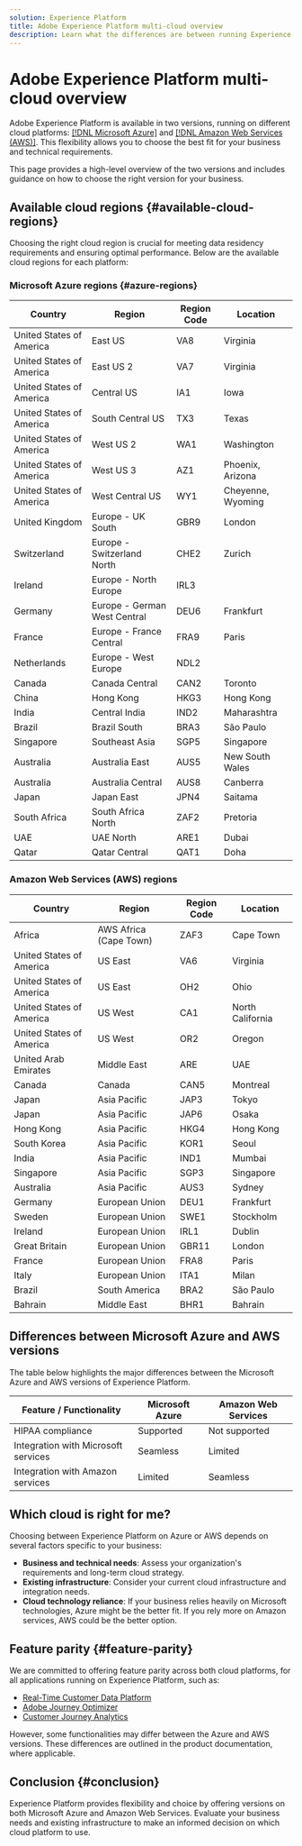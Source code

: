 ```yaml
---
solution: Experience Platform
title: Adobe Experience Platform multi-cloud overview
description: Learn what the differences are between running Experience Platform on Microsoft Azure and Amazon Web Services.
---
```


# Adobe Experience Platform multi-cloud overview

Adobe Experience Platform is available in two versions, running on different cloud platforms: [[!DNL Microsoft Azure]](https://azure.microsoft.com/en-us) and [[!DNL Amazon Web Services (AWS)]](https://aws.amazon.com/). This flexibility allows you to choose the best fit for your business and technical requirements.

This page provides a high-level overview of the two versions and includes guidance on how to choose the right version for your business.

## Available cloud regions {#available-cloud-regions}

Choosing the right cloud region is crucial for meeting data residency requirements and ensuring optimal performance. Below are the available cloud regions for each platform:

### Microsoft Azure regions {#azure-regions}

| Country | Region | Region Code | Location |
|---------|--------|-------------|----------|
| United States of America | East US | VA8 | Virginia |
| United States of America | East US 2 | VA7 | Virginia |
| United States of America | Central US | IA1 | Iowa |
| United States of America | South Central US | TX3 | Texas |
| United States of America | West US 2 | WA1 | Washington |
| United States of America | West US 3 | AZ1 | Phoenix, Arizona |
| United States of America | West Central US | WY1 | Cheyenne, Wyoming |
| United Kingdom | Europe - UK South | GBR9 | London |
| Switzerland | Europe - Switzerland North | CHE2 | Zurich |
| Ireland | Europe - North Europe | IRL3 | |
| Germany | Europe - German West Central | DEU6 | Frankfurt |
| France | Europe - France Central | FRA9 | Paris |
| Netherlands | Europe - West Europe | NDL2 | |
| Canada | Canada Central | CAN2 | Toronto |
| China | Hong Kong | HKG3 | Hong Kong |
| India | Central India | IND2 | Maharashtra |
| Brazil | Brazil South | BRA3 | São Paulo |
| Singapore | Southeast Asia | SGP5 | Singapore |
| Australia | Australia East | AUS5 | New South Wales |
| Australia | Australia Central | AUS8 | Canberra |
| Japan | Japan East | JPN4 | Saitama |
| South Africa | South Africa North | ZAF2 | Pretoria |
| UAE | UAE North | ARE1 | Dubai |
| Qatar | Qatar Central | QAT1 | Doha |

### Amazon Web Services (AWS) regions

| Country | Region | Region Code | Location |
|---------|--------|-------------|----------|
| Africa | AWS Africa (Cape Town) | ZAF3 | Cape Town |
| United States of America | US East | VA6 | Virginia |
| United States of America | US East | OH2 | Ohio |
| United States of America | US West | CA1 | North California |
| United States of America | US West | OR2 | Oregon |
| United Arab Emirates | Middle East | ARE | UAE |
| Canada | Canada | CAN5 | Montreal |
| Japan | Asia Pacific | JAP3 | Tokyo |
| Japan | Asia Pacific | JAP6 | Osaka |
| Hong Kong | Asia Pacific | HKG4 | Hong Kong |
| South Korea | Asia Pacific | KOR1 | Seoul |
| India | Asia Pacific | IND1 | Mumbai |
| Singapore | Asia Pacific | SGP3 | Singapore |
| Australia | Asia Pacific | AUS3 | Sydney |
| Germany | European Union | DEU1 | Frankfurt |
| Sweden | European Union | SWE1 | Stockholm |
| Ireland | European Union | IRL1 | Dublin |
| Great Britain | European Union | GBR11 | London |
| France | European Union | FRA8 | Paris |
| Italy | European Union | ITA1 | Milan |
| Brazil | South America | BRA2 | São Paulo |
| Bahrain | Middle East | BHR1 | Bahrain |

## Differences between Microsoft Azure and AWS versions

The table below highlights the major differences between the Microsoft Azure and AWS versions of Experience Platform.

| Feature / Functionality | Microsoft Azure | Amazon Web Services |
| --- | --- | --- |
| HIPAA compliance | Supported | Not supported |
| Integration with Microsoft services | Seamless | Limited |
| Integration with Amazon services | Limited | Seamless |

## Which cloud is right for me?

Choosing between Experience Platform on Azure or AWS depends on several factors specific to your business:

* **Business and technical needs**: Assess your organization's requirements and long-term cloud strategy.
* **Existing infrastructure**: Consider your current cloud infrastructure and integration needs.
* **Cloud technology reliance**: If your business relies heavily on Microsoft technologies, Azure might be the better fit. If you rely more on Amazon services, AWS could be the better option.

## Feature parity {#feature-parity}

We are committed to offering feature parity across both cloud platforms, for all applications running on Experience Platform, such as:

* [Real-Time Customer Data Platform](../rtcdp/home.md)
* [Adobe Journey Optimizer](https://experienceleague.adobe.com/en/docs/journey-optimizer/using/ajo-home)
* [Customer Journey Analytics](https://experienceleague.adobe.com/en/docs/analytics-platform/using/cja-landing)

However, some functionalities may differ between the Azure and AWS versions. These differences are outlined in the product documentation, where applicable.

## Conclusion {#conclusion}

Experience Platform provides flexibility and choice by offering versions on both Microsoft Azure and Amazon Web Services. Evaluate your business needs and existing infrastructure to make an informed decision on which cloud platform to use.
